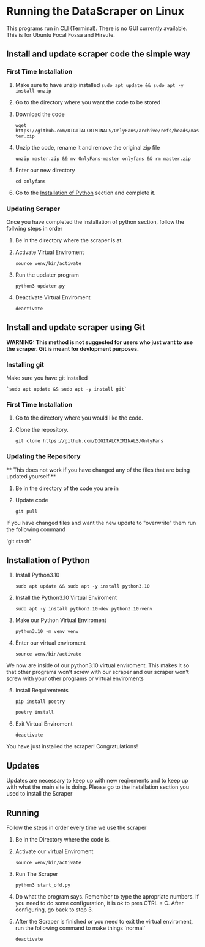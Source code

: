 # Running the DataScraper on Linux

This programs run in CLI (Terminal). There is no GUI currently available.
This is for Ubuntu Focal Fossa and Hirsute.

## Install and update scraper code the simple way

### First Time Installation

1. Make sure to have unzip installed
`sudo apt update && sudo apt -y install unzip`

2. Go to the directory where you want the code to be stored

3. Download the code

	`wget https://github.com/DIGITALCRIMINALS/OnlyFans/archive/refs/heads/master.zip`

4. Unzip the code, rename it and remove the original zip file

	`unzip master.zip && mv OnlyFans-master onlyfans && rm master.zip`

5. Enter our new directory

	`cd onlyfans`

6. Go to the [Installation of Python](#Installation-of-Python) section and complete it.

### Updating Scraper
Once you have completed the installation of python section, follow the follwing steps in order

1. Be in the directory where the scraper is at.

2. Activate Virtual Enviroment

	`source venv/bin/activate`

3. Run the updater program

	`python3 updater.py`
	
4. Deactivate Virtual Enviroment
	
	`deactivate`
	
## Install and update scraper using Git

**WARNING: This method is not suggested for users who just want to use the scraper. Git is meant for devlopment purposes.**

### Installing git
Make sure you have git installed

	`sudo apt update && sudo apt -y install git`

### First Time Installation
1. Go to the directory where you would like the code.

2. Clone the repository.

	`git clone https://github.com/DIGITALCRIMINALS/OnlyFans`

### Updating the Repository
** This does not work if you have changed any of the files that are being updated yourself.**
1. Be in the directory of the code you are in

2. Update code

	`git pull`

If you have changed files and want the new update to "overwrite" them run the following command

'git stash'

## Installation of Python

1. Install Python3.10

	`sudo apt update && sudo apt -y install python3.10`

2. Install the Python3.10 Virtual Enviroment

	`sudo apt -y install python3.10-dev python3.10-venv`

3. Make our Python Virtual Enviroment

	`python3.10 -m venv venv`

4. Enter our virtual enviroment

	`source venv/bin/activate`

We now are inside of our python3.10 virtual enviroment. This makes it so that other programs won't screw with our scraper and our scraper won't screw with your other programs or virtual enviroments

5. Install Requiremtents

	`pip install poetry`
	
	`poetry install`

6. Exit Virtual Enviroment

	`deactivate`

You have just installed the scraper! Congratulations!

## Updates
Updates are necessary to keep up with new reqirements and to keep up with what the main site is doing. Please go to the installation section you used to install the Scraper

## Running
Follow the steps in order every time we use the scraper

1. Be in the Directory where the code is.

2. Activate our virtual Enviroment

	`source venv/bin/activate`

3. Run The Scraper

	`python3 start_ofd.py`

4. Do what the program says. Remember to type the apropriate numbers. If you need to do some configuration, it is ok to pres CTRL + C. After configuring, go back to step 3.

5. After the Scraper is finished or you need to exit the virtual enviroment, run the following command to make things 'normal'

	`deactivate`
